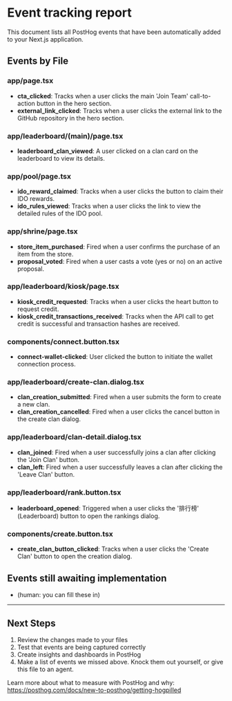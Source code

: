 # Event tracking report

This document lists all PostHog events that have been automatically added to your Next.js application.

## Events by File

### app/page.tsx

- **cta_clicked**: Tracks when a user clicks the main 'Join Team' call-to-action button in the hero section.
- **external_link_clicked**: Tracks when a user clicks the external link to the GitHub repository in the hero section.

### app/leaderboard/(main)/page.tsx

- **leaderboard_clan_viewed**: A user clicked on a clan card on the leaderboard to view its details.

### app/pool/page.tsx

- **ido_reward_claimed**: Tracks when a user clicks the button to claim their IDO rewards.
- **ido_rules_viewed**: Tracks when a user clicks the link to view the detailed rules of the IDO pool.

### app/shrine/page.tsx

- **store_item_purchased**: Fired when a user confirms the purchase of an item from the store.
- **proposal_voted**: Fired when a user casts a vote (yes or no) on an active proposal.

### app/leaderboard/kiosk/page.tsx

- **kiosk_credit_requested**: Tracks when a user clicks the heart button to request credit.
- **kiosk_credit_transactions_received**: Tracks when the API call to get credit is successful and transaction hashes are received.

### components/connect.button.tsx

- **connect-wallet-clicked**: User clicked the button to initiate the wallet connection process.

### app/leaderboard/create-clan.dialog.tsx

- **clan_creation_submitted**: Fired when a user submits the form to create a new clan.
- **clan_creation_cancelled**: Fired when a user clicks the cancel button in the create clan dialog.

### app/leaderboard/clan-detail.dialog.tsx

- **clan_joined**: Fired when a user successfully joins a clan after clicking the 'Join Clan' button.
- **clan_left**: Fired when a user successfully leaves a clan after clicking the 'Leave Clan' button.

### app/leaderboard/rank.button.tsx

- **leaderboard_opened**: Triggered when a user clicks the '排行榜' (Leaderboard) button to open the rankings dialog.

### components/create.button.tsx

- **create_clan_button_clicked**: Tracks when a user clicks the 'Create Clan' button to open the creation dialog.


## Events still awaiting implementation
- (human: you can fill these in)
---

## Next Steps

1. Review the changes made to your files
2. Test that events are being captured correctly
3. Create insights and dashboards in PostHog
4. Make a list of events we missed above. Knock them out yourself, or give this file to an agent.

Learn more about what to measure with PostHog and why: https://posthog.com/docs/new-to-posthog/getting-hogpilled
